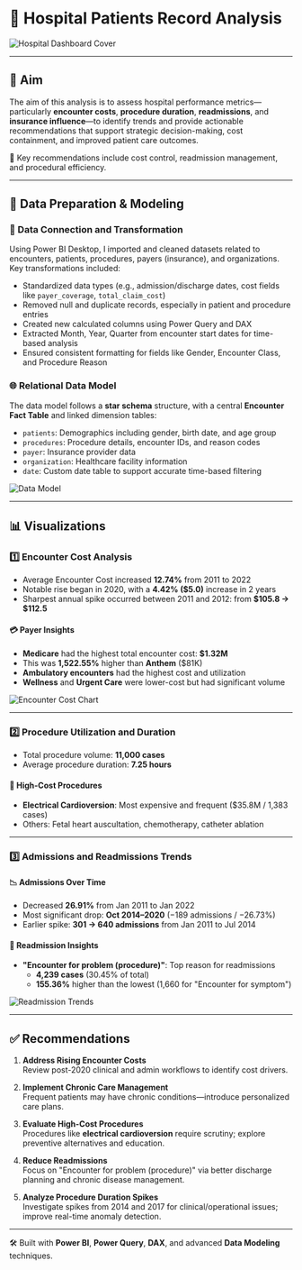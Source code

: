 # 🏥 Hospital Patients Record Analysis

![Hospital Dashboard Cover](https://github.com/user-attachments/assets/047f5e6c-6fcf-4590-801b-a0c4792be128)

---

## 🎯 Aim

The aim of this analysis is to assess hospital performance metrics—particularly **encounter costs**, **procedure duration**, **readmissions**, and **insurance influence**—to identify trends and provide actionable recommendations that support strategic decision-making, cost containment, and improved patient care outcomes.

📌 Key recommendations include cost control, readmission management, and procedural efficiency.

---

## 🧹 Data Preparation & Modeling

### 🔗 Data Connection and Transformation

Using Power BI Desktop, I imported and cleaned datasets related to encounters, patients, procedures, payers (insurance), and organizations. Key transformations included:

- Standardized data types (e.g., admission/discharge dates, cost fields like `payer_coverage`, `total_claim_cost`)
- Removed null and duplicate records, especially in patient and procedure entries
- Created new calculated columns using Power Query and DAX
- Extracted Month, Year, Quarter from encounter start dates for time-based analysis
- Ensured consistent formatting for fields like Gender, Encounter Class, and Procedure Reason

### 🌐 Relational Data Model

The data model follows a **star schema** structure, with a central **Encounter Fact Table** and linked dimension tables:

- `patients`: Demographics including gender, birth date, and age group  
- `procedures`: Procedure details, encounter IDs, and reason codes  
- `payer`: Insurance provider data  
- `organization`: Healthcare facility information  
- `date`: Custom date table to support accurate time-based filtering  

![Data Model](https://github.com/user-attachments/assets/d6a80f37-d0cd-46bd-acf1-0698f464a0b2)

---

## 📊 Visualizations

### 1️⃣ Encounter Cost Analysis

- Average Encounter Cost increased **12.74%** from 2011 to 2022  
- Notable rise began in 2020, with a **4.42% ($5.0)** increase in 2 years  
- Sharpest annual spike occurred between 2011 and 2012: from **$105.8 → $112.5**

#### 💳 Payer Insights

- **Medicare** had the highest total encounter cost: **$1.32M**  
- This was **1,522.55%** higher than **Anthem** ($81K)  
- **Ambulatory encounters** had the highest cost and utilization  
- **Wellness** and **Urgent Care** were lower-cost but had significant volume  

![Encounter Cost Chart](https://github.com/user-attachments/assets/77f7e6b6-78ce-4848-b5ac-e42af5f3a2c5)

---

### 2️⃣ Procedure Utilization and Duration

- Total procedure volume: **11,000 cases**  
- Average procedure duration: **7.25 hours**

#### 🧾 High-Cost Procedures

- **Electrical Cardioversion**: Most expensive and frequent ($35.8M / 1,383 cases)  
- Others: Fetal heart auscultation, chemotherapy, catheter ablation  

---

### 3️⃣ Admissions and Readmissions Trends

#### 📉 Admissions Over Time

- Decreased **26.91%** from Jan 2011 to Jan 2022  
- Most significant drop: **Oct 2014–2020** (−189 admissions / −26.73%)  
- Earlier spike: **301 → 640 admissions** from Jan 2011 to Jul 2014  

#### 🔄 Readmission Insights

- **"Encounter for problem (procedure)"**: Top reason for readmissions  
  - **4,239 cases** (30.45% of total)  
  - **155.36%** higher than the lowest (1,660 for "Encounter for symptom")

![Readmission Trends](https://github.com/user-attachments/assets/b9734d2a-3d10-478e-b9ed-83a4d639ba5e)

---

## ✅ Recommendations

1. **Address Rising Encounter Costs**  
   Review post-2020 clinical and admin workflows to identify cost drivers.

2. **Implement Chronic Care Management**  
   Frequent patients may have chronic conditions—introduce personalized care plans.

3. **Evaluate High-Cost Procedures**  
   Procedures like **electrical cardioversion** require scrutiny; explore preventive alternatives and education.

4. **Reduce Readmissions**  
   Focus on "Encounter for problem (procedure)" via better discharge planning and chronic disease management.

5. **Analyze Procedure Duration Spikes**  
   Investigate spikes from 2014 and 2017 for clinical/operational issues; improve real-time anomaly detection.

---

🛠 Built with **Power BI**, **Power Query**, **DAX**, and advanced **Data Modeling** techniques.
